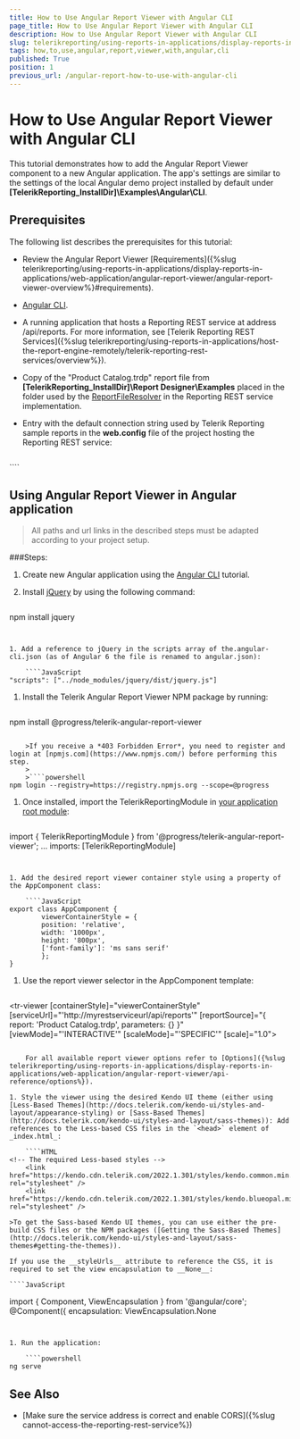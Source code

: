 ```yaml
---
title: How to Use Angular Report Viewer with Angular CLI
page_title: How to Use Angular Report Viewer with Angular CLI 
description: How to Use Angular Report Viewer with Angular CLI
slug: telerikreporting/using-reports-in-applications/display-reports-in-applications/web-application/angular-report-viewer/how-to-use-angular-report-viewer-with-angular-cli
tags: how,to,use,angular,report,viewer,with,angular,cli
published: True
position: 1
previous_url: /angular-report-how-to-use-with-angular-cli
---
```


# How to Use Angular Report Viewer with Angular CLI

This tutorial demonstrates how to add the Angular Report Viewer component to a new Angular application. The app's settings are similar to the settings of the local Angular demo project installed by default under __[TelerikReporting_InstallDir]\Examples\Angular\CLI__.

## Prerequisites

The following list describes the prerequisites for this tutorial:

* Review the Angular Report Viewer [Requirements]({%slug telerikreporting/using-reports-in-applications/display-reports-in-applications/web-application/angular-report-viewer/angular-report-viewer-overview%}#requirements).

* [Angular CLI](https://cli.angular.io/).

* A running application that hosts a Reporting REST service at address /api/reports. For more information, see [Telerik Reporting REST Services]({%slug telerikreporting/using-reports-in-applications/host-the-report-engine-remotely/telerik-reporting-rest-services/overview%}).

* Copy of the "Product Catalog.trdp" report file from __[TelerikReporting_InstallDir]\Report Designer\Examples__ placed in the folder used by the [ReportFileResolver](/reporting/api/Telerik.Reporting.Services.WebApi.ReportFileResolver) in the Reporting REST service implementation.

* Entry with the default connection string used by Telerik Reporting sample reports in the __web.config__ file of the project hosting the Reporting REST service:

	````XML
<connectionStrings>
		<add name="Telerik.Reporting.Examples.CSharp.Properties.Settings.TelerikConnectionString"
				connectionString="Data Source=(local);Initial Catalog=AdventureWorks;Integrated Security=SSPI"
				providerName="System.Data.SqlClient" />
	</connectionStrings>
````


## Using Angular Report Viewer in Angular application

> All paths and url links in the described steps must be adapted according to your project setup.

###Steps:

1. Create new Angular application using the [Angular CLI](https://cli.angular.io/) tutorial.

1. Install [jQuery](https://www.npmjs.com/package/jquery) by using the following command:

	````powershell
npm install jquery
````


1. Add a reference to jQuery in the scripts array of the.angular-cli.json (as of Angular 6 the file is renamed to angular.json):

	````JavaScript
"scripts": ["../node_modules/jquery/dist/jquery.js"]
````


1. Install the Telerik Angular Report Viewer NPM package by running:

	````powershell
npm install @progress/telerik-angular-report-viewer
````

	>If you receive a *403 Forbidden Error*, you need to register and login at [npmjs.com](https://www.npmjs.com/) before performing this step.
	>
	>````powershell
npm login --registry=https://registry.npmjs.org --scope=@progress
````


1. Once installed, import the TelerikReportingModule in [your application root module](https://angular.io/docs/ts/latest/guide/ngmodule.html#!#angular-modularity):

	````JavaScript
import { TelerikReportingModule } from '@progress/telerik-angular-report-viewer';
	...
	imports: [TelerikReportingModule]
````


1. Add the desired report viewer container style using a property of the AppComponent class:

	````JavaScript
export class AppComponent {
		viewerContainerStyle = {
		position: 'relative',
		width: '1000px',
		height: '800px',
		['font-family']: 'ms sans serif'
		};
}
````


1. Use the report viewer selector in the AppComponent template:

	````HTML
<tr-viewer
		[containerStyle]="viewerContainerStyle"
		[serviceUrl]="'http://myrestserviceurl/api/reports'"
		[reportSource]="{
			report: 'Product Catalog.trdp',
			parameters: {}
		}"
		[viewMode]="'INTERACTIVE'"
		[scaleMode]="'SPECIFIC'"
		[scale]="1.0">
	</tr-viewer>
````

	For all available report viewer options refer to [Options]({%slug telerikreporting/using-reports-in-applications/display-reports-in-applications/web-application/angular-report-viewer/api-reference/options%}).                 

1. Style the viewer using the desired Kendo UI theme (еither using [Less-Based Themes](http://docs.telerik.com/kendo-ui/styles-and-layout/appearance-styling) or [Sass-Based Themes](http://docs.telerik.com/kendo-ui/styles-and-layout/sass-themes)): Add references to the Less-based CSS files in the `<head>` element of _index.html_:

	````HTML
<!-- The required Less-based styles -->
	<link href="https://kendo.cdn.telerik.com/2022.1.301/styles/kendo.common.min.css" rel="stylesheet" />
	<link href="https://kendo.cdn.telerik.com/2022.1.301/styles/kendo.blueopal.min.css" rel="stylesheet" />
````

	>To get the Sass-based Kendo UI themes, you can use either the pre-build CSS files or the NPM packages ([Getting the Sass-Based Themes](http://docs.telerik.com/kendo-ui/styles-and-layout/sass-themes#getting-the-themes)). 

	If you use the __styleUrls__ attribute to reference the CSS, it is required to set the view encapsulation to __None__:

	````JavaScript
import { Component, ViewEncapsulation } from '@angular/core';
		@Component({
			encapsulation: ViewEncapsulation.None
````


1. Run the application:

	````powershell
ng serve
````


## See Also

* [Make sure the service address is correct and enable CORS]({%slug cannot-access-the-reporting-rest-service%})
